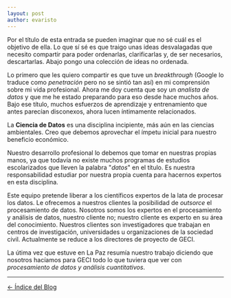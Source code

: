 ```yaml
---
layout: post
author: evaristo
---
```


Por el título de esta entrada se pueden imaginar que no sé cuál es el objetivo de ella. Lo que sí sé es que traigo unas ideas desvalagadas que necesito compartir para poder ordenarlas, clarificarlas y, de ser necesarios, descartarlas. Abajo pongo una colección de ideas no ordenada.

Lo primero que les quiero compartir es que tuve un _breakthrough_ (Google lo traduce como _penetración_ pero no se sintió tan así) en mi comprensión sobre mi vida profesional. Ahora me doy cuenta que soy un _analista de datos_ y que me he estado preparando para eso desde hace muchos años. Bajo ese título, muchos esfuerzos de aprendizaje y entrenamiento que antes parecían disconexos, ahora lucen íntimamente relacionados.

La **Ciencia de Datos** es una disciplina incipiente, más aún en las ciencias ambientales. Creo que debemos aprovechar el ímpetu inicial para nuestro beneficio económico.

Nuestro desarrollo profesional lo debemos que tomar en nuestras propias manos, ya que todavía no existe muchos programas de estudios escolarizados que lleven la palabra "_datos_" en el título. Es nuestra responsabilidad estudiar por nuestra propia cuenta para hacernos expertos en esta disciplina.

Este equipo pretende liberar a los científicos expertos de la lata de procesar los datos. Le ofrecemos a nuestros clientes la posibilidad de _outsorce_ el procesamiento de datos. Nosotros somos los expertos en el procesamiento y análisis de datos, nuestro cliente no; nuestro cliente es experto en su área del conocimiento. Nuestros clientes son investigadores que trabajan en centros de investigación, universidades u organizaciones de la sociedad civil. Actualmente se reduce a los directores de proyecto de GECI.

La útima vez que estuve en La Paz resumía nuestro trabajo diciendo que nosotros hacíamos para GECI todo lo que tuviera que ver con _procesamiento de datos y análisis cuantitativos_.

---

[← Índice del Blog](README.md)